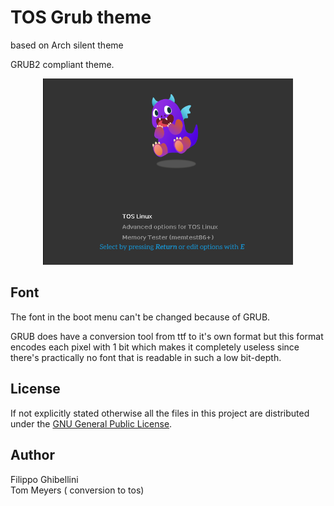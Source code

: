
# TOS Grub theme

based on Arch silent theme

GRUB2 compliant theme.

<p align="center">
  <img src="./preview.png" width="400">
</p>

## Font

The font in the boot menu can't be changed because of GRUB.

GRUB does have a conversion tool from ttf to it's own format but this format encodes each pixel with 1 bit
which makes it completely useless since there's practically no font that is readable in such a low bit-depth.

## License

If not explicitly stated otherwise all the files in this project are distributed under the [GNU General Public License](./COPYING).

## Author

Filippo Ghibellini
<br>
Tom Meyers ( conversion to tos)
